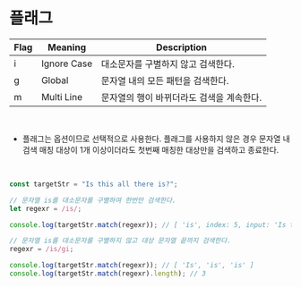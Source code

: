 # 플래그

| Flag | Meaning     | Description                               |
| ---- | ----------- | ----------------------------------------- |
| i    | Ignore Case | 대소문자를 구별하지 않고 검색한다.        |
| g    | Global      | 문자열 내의 모든 패턴을 검색한다.         |
| m    | Multi Line  | 문자열의 행이 바뀌더라도 검색을 계속한다. |

<br />

- 플래그는 옵션이므로 선택적으로 사용한다. 플래그를 사용하지 않은 경우 문자열 내 검색 매칭 대상이 1개 이상이더라도 첫번째 매칭한 대상만을 검색하고 종료한다.

<br />

```js
const targetStr = "Is this all there is?";

// 문자열 is를 대소문자를 구별하여 한번만 검색한다.
let regexr = /is/;

console.log(targetStr.match(regexr)); // [ 'is', index: 5, input: 'Is this all there is?' ]

// 문자열 is를 대소문자를 구별하지 않고 대상 문자열 끝까지 검색한다.
regexr = /is/gi;

console.log(targetStr.match(regexr)); // [ 'Is', 'is', 'is' ]
console.log(targetStr.match(regexr).length); // 3
```
